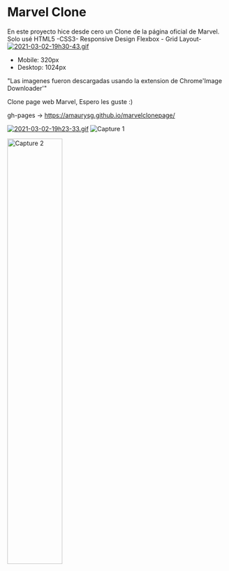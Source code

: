 # Marvel Clone

En este proyecto hice desde cero un Clone de la página oficial de Marvel.
Solo usé HTML5 -CSS3- Responsive Design
Flexbox - Grid Layout-
[![2021-03-02-19h30-43.gif](https://i.postimg.cc/kg1byS9s/2021-03-02-19h30-43.gif)](https://postimg.cc/MnBH6vnf)





- Mobile: 320px
- Desktop: 1024px

"Las imagenes fueron descargadas usando la extension de Chrome'Image Downloader'"

Clone page web Marvel, Espero les guste :)

gh-pages -> https://amaurysg.github.io/marvelclonepage/

[![2021-03-02-19h23-33.gif](https://i.postimg.cc/3RLXzGCt/2021-03-02-19h23-33.gif)](https://postimg.cc/hzdQdfYm)
<img src="./captures/capture1-desktop.png" alt="Capture 1"/>

<img src="./captures/capture-mobile-end.png" width="50%" alt="Capture 2" center/>
